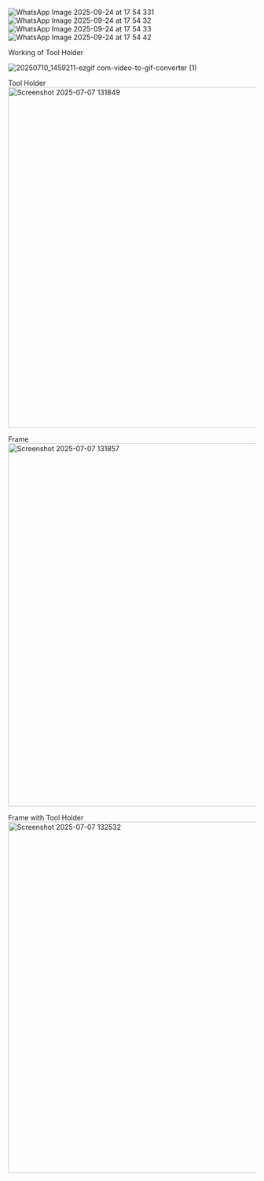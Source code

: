 
![WhatsApp Image 2025-09-24 at 17 54 331](https://github.com/user-attachments/assets/d21be44c-19c6-4601-bae2-acdbccaf16bf)
![WhatsApp Image 2025-09-24 at 17 54 32](https://github.com/user-attachments/assets/f2d97840-78ea-4d71-847e-38883d161649)
![WhatsApp Image 2025-09-24 at 17 54 33](https://github.com/user-attachments/assets/d4bbce3b-4253-4388-9868-040cb9fbbac9)
![WhatsApp Image 2025-09-24 at 17 54 42](https://github.com/user-attachments/assets/2519e54a-4177-431f-94e1-5b309741f0e6)


Working of Tool Holder

![20250710_1459211-ezgif com-video-to-gif-converter (1)](https://github.com/user-attachments/assets/1f060c9b-2c99-4969-bd06-097ff29c3a8f)


Tool Holder
<img width="924" height="693" alt="Screenshot 2025-07-07 131849" src="https://github.com/user-attachments/assets/d0e7fa05-a430-49c2-96aa-418da0ea6cf9" />

Frame
<img width="984" height="738" alt="Screenshot 2025-07-07 131857" src="https://github.com/user-attachments/assets/d479db92-6661-4c8f-9762-afa9c22edcea" />

Frame with Tool Holder
<img width="952" height="714" alt="Screenshot 2025-07-07 132532" src="https://github.com/user-attachments/assets/46149ad8-6365-41f5-ad35-6efe42be398a" />
